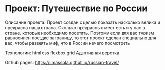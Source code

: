 # Проект: Путешествие по России

Описание проекта:
Проект создан с целью показать насколько велика и прекрасна наша страна. Сколько прекрасных мест есть и у нас в стране, которые необходимо посетить. Поэтому если для вас туризм равносилен поездке заграницу, то этот проект сделан специально для вас, чтобы развеять миф, что в России нечего посмотреть

Технологии:
html
css
flexbox
grid
Адаптивная верстка

Github pages: https://limassola.github.io/russian-travel/